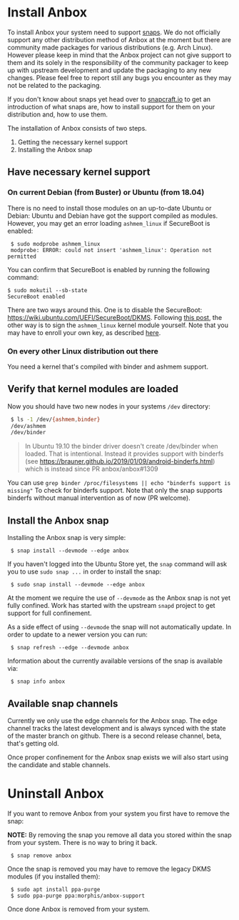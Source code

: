 # Install Anbox

To install Anbox your system need to support [snaps](https://snapcraft.io). We
do not officially support any other distribution method of Anbox at the moment
but there are community made packages for various distributions (e.g. Arch Linux).
However please keep in mind that the Anbox project can not give support to them
and its solely in the responsibility of the community packager to keep up with
upstream development and update the packaging to any new changes. Please feel
free to report still any bugs you encounter as they may not be related to the
packaging.

If you don't know about snaps yet head over to [snapcraft.io](https://snapcraft.io/)
to get an introduction of what snaps are, how to install support for them on your
distribution and, how to use them.

The installation of Anbox consists of two steps.

 1. Getting the necessary kernel support
 2. Installing the Anbox snap

## Have necessary kernel support

### On current Debian (from Buster) or Ubuntu (from 18.04)

There is no need to install those modules on an up-to-date Ubuntu or Debian:
Ubuntu and Debian have got the support compiled as modules. However, you may
get an error loading `ashmem_linux` if SecureBoot is enabled:

```
 $ sudo modprobe ashmem_linux
 modprobe: ERROR: could not insert 'ashmem_linux': Operation not permitted
```

You can confirm that SecureBoot is enabled by running the following command:

```
$ sudo mokutil --sb-state
SecureBoot enabled
```

There are two ways around this. One is to disable the SecureBoot: https://wiki.ubuntu.com/UEFI/SecureBoot/DKMS.
Following [this post](https://github.com/anbox/anbox/issues/1570), the other way is to sign the `ashmem_linux` kernel module yourself. Note that you may have to enroll your own key, as described [here](https://ubuntu.com/blog/how-to-sign-things-for-secure-boot).

### On every other Linux distribution out there

You need a kernel that's compiled with binder and ashmem support.

## Verify that kernel modules are loaded

Now you should have two new nodes in your systems `/dev` directory:

```sh
 $ ls -1 /dev/{ashmem,binder}
 /dev/ashmem
 /dev/binder
```

> In Ubuntu 19.10 the binder driver doesn't create /dev/binder when loaded. That is intentional. 
> Instead it provides support with binderfs (see https://brauner.github.io/2019/01/09/android-binderfs.html) 
> which is instead since PR anbox/anbox#1309

You can use `grep binder /proc/filesystems || echo "binderfs support is missing"`
To check for binderfs support. Note that only the snap supports binderfs
without manual intervention as of now (PR welcome).

## Install the Anbox snap

Installing the Anbox snap is very simple:

```
 $ snap install --devmode --edge anbox
```

If you haven't logged into the Ubuntu Store yet, the `snap` command will
ask you to use `sudo snap ...` in order to install the snap:

```
 $ sudo snap install --devmode --edge anbox
```

At the moment we require the use of `--devmode` as the Anbox snap is not
yet fully confined. Work has started with the upstream `snapd` project to
get support for full confinement.

As a side effect of using `--devmode` the snap will not automatically update.
In order to update to a newer version you can run:

```
 $ snap refresh --edge --devmode anbox
```

Information about the currently available versions of the snap is available
via:

```
 $ snap info anbox
```

## Available snap channels

Currently we only use the edge channels for the Anbox snap. The edge channel
tracks the latest development and is always synced with the state of the master
branch on github. There is a second release channel, beta, that's getting old.

Once proper confinement for the Anbox snap exists we will also start using the
candidate and stable channels.

# Uninstall Anbox

If you want to remove Anbox from your system you first have to remove the snap:

**NOTE:** By removing the snap you remove all data you stored within the snap
from your system. There is no way to bring it back.

```
 $ snap remove anbox
```

Once the snap is removed you may have to remove the legacy DKMS modules (if you
installed them):

```
 $ sudo apt install ppa-purge
 $ sudo ppa-purge ppa:morphis/anbox-support
```

Once done Anbox is removed from your system.
